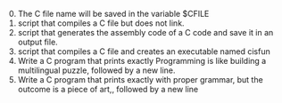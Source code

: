 0. The C file name will be saved in the variable $CFILE
1. script that compiles a C file but does not link.
2. script that generates the assembly code of a C code and save it in an output file.
3. script that compiles a C file and creates an executable named cisfun
4. Write a C program that prints exactly Programming is like building a multilingual puzzle, followed by a new line.
5. Write a C program that prints exactly with proper grammar, but the outcome is a piece of art,, followed by a new line
